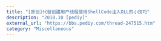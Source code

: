 ```yaml
---
title: "[原创]代替创建用户线程使用ShellCode注入DLL的小技巧"
description: "2018.10 [pediy]"
external_url: "https://bbs.pediy.com/thread-247515.htm"
category: "Miscellaneous"
---
```

